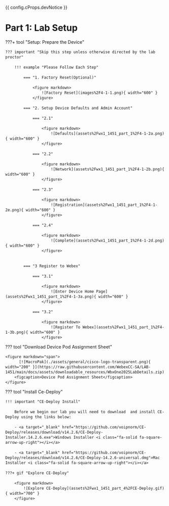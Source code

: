 {{ config.cProps.devNotice }}
# Part 1: Lab Setup



???+ tool "Setup: Prepare the Device"

    ??? important "Skip this step unless otherwise directed by the lab proctor"

        !!! example "Please Follow Each Step"

            === "1. Factory Reset(Optional)"

                <figure markdown>
                    ![Factory Reset](images%2F4-1-1.png){ width="600" }
                </figure>

            === "2. Setup Device Defaults and Admin Account"

                === "2.1"
                
                    <figure markdown>
                        ![Defaults](assets%2Fwx1_1451_part_1%2F4-1-2a.png){ width="600" }
                    </figure>

                === "2.2"

                    <figure markdown>
                        ![Network](assets%2Fwx1_1451_part_1%2F4-1-2b.png){ width="600" }
                    </figure>

                === "2.3"

                    <figure markdown>
                        ![Registration](assets%2Fwx1_1451_part_1%2F4-1-2e.png){ width="600" }
                    </figure>
                
                === "2.4"

                    <figure markdown>
                        ![Complete](assets%2Fwx1_1451_part_1%2F4-1-2d.png){ width="600" }
                    </figure>


            === "3 Register to Webex"

                === "3.1"
                
                    <figure markdown>
                        ![Enter Device Home Page](assets%2Fwx1_1451_part_1%2F4-1-3a.png){ width="600" }
                    </figure>

                === "3.2"

                    <figure markdown>
                        ![Register To Webex](assets%2Fwx1_1451_part_1%2F4-1-3b.png){ width="600" }
                    </figure>

??? tool "Download Device Pod Assignment Sheet"

    <figure markdown="span">
          [![MacroPak](./assets/general/cisco-logo-transparent.png){ width="200" }](https://raw.githubusercontent.com/WebexCC-SA/LAB-1451/main/docs/assets/downloadable_resources/WbxOne2025LabDetails.zip)
        <figcaption>Device Pod Assignment Sheet</figcaption>
    </figure>


??? tool "Install Ce-Deploy"

    !!! important "CE-Deploy Install"

        Before we begin our lab you will need to download  and install CE-Deploy using the links below:

        - <a target="_blank" href="https://github.com/voipnorm/CE-Deploy/releases/download/v14.2.6/CE-Deploy-Installer.14.2.6.exe">Windows Installer <i class="fa-solid fa-square-arrow-up-right"></i></a>

        - <a target="_blank" href="https://github.com/voipnorm/CE-Deploy/releases/download/v14.2.6/CE-Deploy-14.2.6-universal.dmg">Mac Installer <i class="fa-solid fa-square-arrow-up-right"></i></a>

    ???+ gif "Explore CE-Deploy"

        <figure markdown>
            ![Explore CE-Deploy](assets%2Fwx1_1451_part_4%2FCE-Deploy.gif){ width="700" }
        </figure>